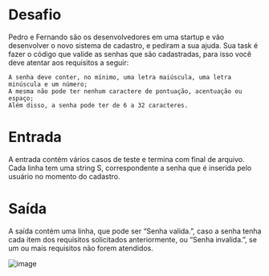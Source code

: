 
# Desafio

Pedro e Fernando são os desenvolvedores em uma startup e vão desenvolver o novo sistema de cadastro, e pediram a sua ajuda. Sua task é fazer o código que valide as senhas que são cadastradas, para isso você deve atentar aos requisitos a seguir:

    A senha deve conter, no mínimo, uma letra maiúscula, uma letra minúscula e um número;
    A mesma não pode ter nenhum caractere de pontuação, acentuação ou espaço;
    Além disso, a senha pode ter de 6 a 32 caracteres.


# Entrada

A entrada contém vários casos de teste e termina com final de arquivo. Cada linha tem uma string S, correspondente a senha que é inserida pelo usuário no momento do cadastro.

# Saída

A saída contém uma linha, que pode ser “Senha valida.”, caso a senha tenha cada item dos requisitos solicitados anteriormente, ou “Senha invalida.”, se um ou mais requisitos não forem atendidos.

![image](https://user-images.githubusercontent.com/76081229/177154746-100af46f-e420-4ee3-bb51-1c33938e884a.png)
